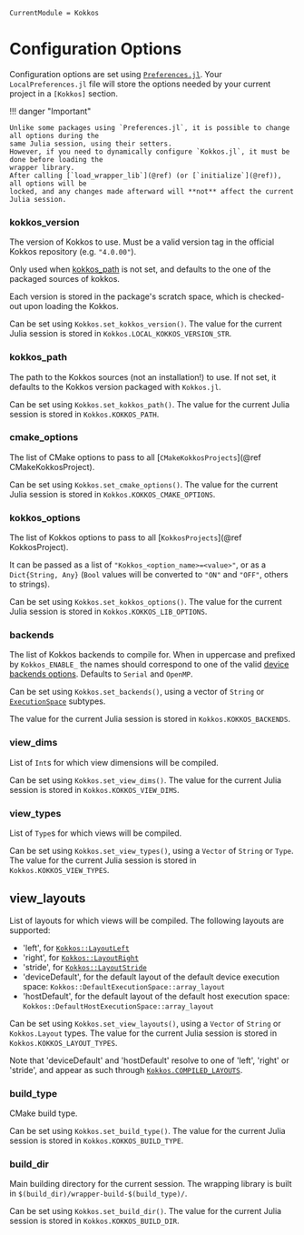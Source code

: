 ```@meta
CurrentModule = Kokkos
```

# Configuration Options

Configuration options are set using [`Preferences.jl`](https://github.com/JuliaPackaging/Preferences.jl).
Your `LocalPreferences.jl` file will store the options needed by your current project in a
`[Kokkos]` section.

!!! danger "Important"
    
    Unlike some packages using `Preferences.jl`, it is possible to change all options during the
    same Julia session, using their setters.
    However, if you need to dynamically configure `Kokkos.jl`, it must be done before loading the
    wrapper library.
    After calling [`load_wrapper_lib`](@ref) (or [`initialize`](@ref)), all options will be
    locked, and any changes made afterward will **not** affect the current Julia session.


### kokkos_version

The version of Kokkos to use. Must be a valid version tag in the official Kokkos repository (e.g.
`"4.0.00"`).

Only used when [kokkos_path](@ref) is not set, and defaults to the one of the packaged sources of
kokkos.

Each version is stored in the package's scratch space, which is checked-out upon loading the Kokkos.

Can be set using `Kokkos.set_kokkos_version()`.
The value for the current Julia session is stored in `Kokkos.LOCAL_KOKKOS_VERSION_STR`.


### kokkos_path

The path to the Kokkos sources (not an installation!) to use.
If not set, it defaults to the Kokkos version packaged with `Kokkos.jl`.

Can be set using `Kokkos.set_kokkos_path()`.
The value for the current Julia session is stored in `Kokkos.KOKKOS_PATH`.


### cmake_options

The list of CMake options to pass to all [`CMakeKokkosProjects`](@ref CMakeKokkosProject).

Can be set using `Kokkos.set_cmake_options()`.
The value for the current Julia session is stored in `Kokkos.KOKKOS_CMAKE_OPTIONS`.


### kokkos_options

The list of Kokkos options to pass to all [`KokkosProjects`](@ref KokkosProject).

It can be passed as a list of `"Kokkos_<option_name>=<value>"`, or as a `Dict{String, Any}` (`Bool`
values will be converted to `"ON"` and `"OFF"`, others to strings).

Can be set using `Kokkos.set_kokkos_options()`.
The value for the current Julia session is stored in `Kokkos.KOKKOS_LIB_OPTIONS`.


### backends

The list of Kokkos backends to compile for. When in uppercase and prefixed by `Kokkos_ENABLE_` the
names should correspond to one of the valid
[device backends options](https://kokkos.github.io/kokkos-core-wiki/keywords.html#device-backends).
Defaults to `Serial` and `OpenMP`.

Can be set using `Kokkos.set_backends()`, using a vector of `String` or [`ExecutionSpace`](@ref)
subtypes.

The value for the current Julia session is stored in `Kokkos.KOKKOS_BACKENDS`.


### view_dims

List of `Int`s for which view dimensions will be compiled.

Can be set using `Kokkos.set_view_dims()`.
The value for the current Julia session is stored in `Kokkos.KOKKOS_VIEW_DIMS`.


### view_types

List of `Type`s for which views will be compiled.

Can be set using `Kokkos.set_view_types()`, using a `Vector` of `String` or `Type`.
The value for the current Julia session is stored in `Kokkos.KOKKOS_VIEW_TYPES`.


## view_layouts

List of layouts for which views will be compiled.
The following layouts are supported:
 - 'left', for [`Kokkos::LayoutLeft`](https://kokkos.github.io/kokkos-core-wiki/API/core/view/layoutLeft.html)
 - 'right', for [`Kokkos::LayoutRight`](https://kokkos.github.io/kokkos-core-wiki/API/core/view/layoutRight.html)
 - 'stride', for [`Kokkos::LayoutStride`](https://kokkos.github.io/kokkos-core-wiki/API/core/view/layoutStride.html)
 - 'deviceDefault', for the default layout of the default device execution space: `Kokkos::DefaultExecutionSpace::array_layout`
 - 'hostDefault', for the default layout of the default host execution space: `Kokkos::DefaultHostExecutionSpace::array_layout`

Can be set using `Kokkos.set_view_layouts()`, using a `Vector` of `String` or `Kokkos.Layout` types.
The value for the current Julia session is stored in `Kokkos.KOKKOS_LAYOUT_TYPES`.

Note that 'deviceDefault' and 'hostDefault' resolve to one of 'left', 'right' or 'stride', and
appear as such through [`Kokkos.COMPILED_LAYOUTS`](@ref).


### build_type

CMake build type.

Can be set using `Kokkos.set_build_type()`.
The value for the current Julia session is stored in `Kokkos.KOKKOS_BUILD_TYPE`.


### build_dir

Main building directory for the current session.
The wrapping library is built in `$(build_dir)/wrapper-build-$(build_type)/`.

Can be set using `Kokkos.set_build_dir()`.
The value for the current Julia session is stored in `Kokkos.KOKKOS_BUILD_DIR`.
